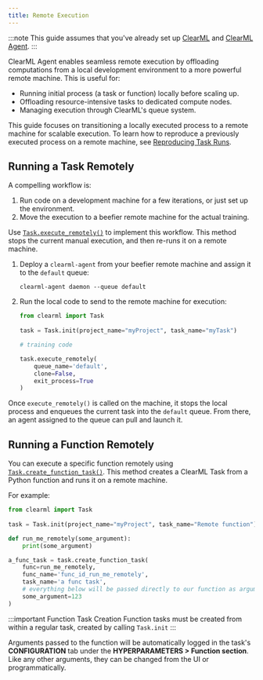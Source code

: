 ```yaml
---
title: Remote Execution
---
```


:::note
This guide assumes that you've already set up [ClearML](../clearml_sdk/clearml_sdk_setup.md) and [ClearML Agent](../clearml_agent/clearml_agent_setup.md).
:::

ClearML Agent enables seamless remote execution by offloading computations from a local development environment to a more 
powerful remote machine. This is useful for:

* Running initial process (a task or function) locally before scaling up.
* Offloading resource-intensive tasks to dedicated compute nodes.
* Managing execution through ClearML's queue system.

This guide focuses on transitioning a locally executed process to a remote machine for scalable execution. To learn how 
to reproduce a previously executed process on a remote machine, see [Reproducing Task Runs](reproduce_tasks.md).

## Running a Task Remotely 

A compelling workflow is:

1. Run code on a development machine for a few iterations, or just set up the environment.
1. Move the execution to a beefier remote machine for the actual training.

Use [`Task.execute_remotely()`](../references/sdk/task.md#execute_remotely) to implement this workflow. This method stops the current manual execution, and then 
re-runs it on a remote machine.

1. Deploy a `clearml-agent` from your beefier remote machine and assign it to the `default` queue:

   ```commandline
   clearml-agent daemon --queue default 
   ```  

1. Run the local code to send to the remote machine for execution:
    
   ```python
   from clearml import Task
    
   task = Task.init(project_name="myProject", task_name="myTask")
   
   # training code 
   
   task.execute_remotely(
       queue_name='default', 
       clone=False,  
       exit_process=True  
   )
   ```

Once `execute_remotely()` is called on the machine, it stops the local process and enqueues the current task into the `default`
queue. From there, an agent assigned to the queue can pull and launch it.

## Running a Function Remotely 

You can execute a specific function remotely using [`Task.create_function_task()`](../references/sdk/task.md#create_function_task). 
This method creates a ClearML Task from a Python function and runs it on a remote machine.

For example:

```python
from clearml import Task
    
task = Task.init(project_name="myProject", task_name="Remote function")

def run_me_remotely(some_argument):
    print(some_argument)

a_func_task = task.create_function_task(
    func=run_me_remotely,  
    func_name='func_id_run_me_remotely',  
    task_name='a func task', 
    # everything below will be passed directly to our function as arguments
    some_argument=123
)
```

:::important Function Task Creation
Function tasks must be created from within a regular task, created by calling `Task.init`
:::

Arguments passed to the function will be automatically logged in the task's **CONFIGURATION** tab under the **HYPERPARAMETERS > Function section**. 
Like any other arguments, they can be changed from the UI or programmatically.

